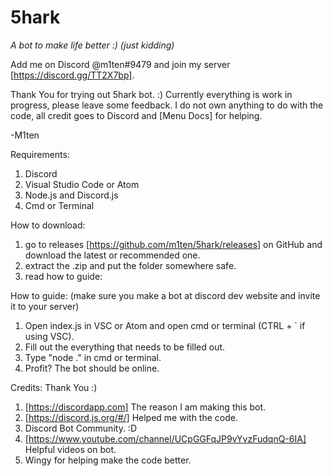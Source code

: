 # 5hark
*A bot to make life better :) (just kidding)*

Add me on Discord @m1ten#9479 and join my server [https://discord.gg/TT2X7bp].

Thank You for trying out 5hark bot. :) 
Currently everything is work in progress, please leave some feedback. 
I do not own anything to do with the code, all credit goes to Discord and [Menu Docs] for helping. 

-M1ten

Requirements:
1. Discord
2. Visual Studio Code or Atom
3. Node.js and Discord.js
4. Cmd or Terminal

How to download:
1. go to releases [https://github.com/m1ten/5hark/releases] on GitHub and download the latest or recommended one.
2. extract the .zip and put the folder somewhere safe.
3. read how to guide:

How to guide: (make sure you make a bot at discord dev website and invite it to your server)
1. Open index.js in VSC or Atom and open cmd or terminal (CTRL + ` if using VSC). 
2. Fill out the everything that needs to be filled out. 
3. Type "node ." in cmd or terminal. 
4. Profit? The bot should be online.

Credits: Thank You :)

1. [https://discordapp.com] The reason I am making this bot.
2. [https://discord.js.org/#/] Helped me with the code.
3. Discord Bot Community. :D
4. [https://www.youtube.com/channel/UCpGGFqJP9vYvzFudqnQ-6IA] Helpful videos on bot.
5. Wingy for helping make the code better.


